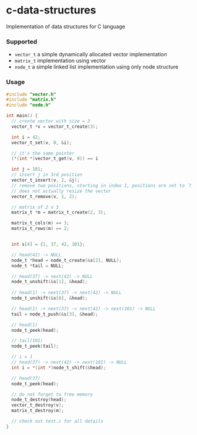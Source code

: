 # c-data-structures
Implementation of data structures for C language

### Supported
- `vector_t` a simple dynamically allocated vector implementation
- `matrix_t` implementation using vector
- `node_t` a simple linked list implementation using only node structure

### Usage
```c
#include "vector.h"
#include "matrix.h"
#include "node.h"

int main() {
  // create vector with size = 3
  vector_t *v = vector_t_create(3);

  int i = 42;
  vector_t_set(v, 0, &i);

  // it's the same pointer
  (*(int *)vector_t_get(v, 0)) == i

  int j = 101;
  // insert j in 3rd position
  vector_t_insert(v, 2, &j);
  // remove two positions, starting in index 1, positions are set to `NULL`
  // does not actually resize the vector
  vector_t_remove(v, 1, 2);

  // matrix of 2 x 3
  matrix_t *m = matrix_t_create(2, 3);

  matrix_t_cols(m) == 3;
  matrix_t_rows(m) == 2;


  int s[4] = {1, 37, 42, 101};

  // head(42) -> NULL
  node_t *head = node_t_create(&s[2], NULL);
  node_t *tail = NULL;

  // head(37) -> next(42) -> NULL
  node_t_unshift(&s[1], &head);
  
  // head(1) -> next(37) -> next(42) -> NULL
  node_t_unshift(&s[0], &head);

  // head(1) -> next(37) -> next(42) -> next(101) -> NULL
  tail = node_t_push(&s[3], &head);

  // head(1)
  node_t_peek(head);

  // tail(101)
  node_t_peek(tail);

  // i = 1
  // head(37) -> next(42) -> next(101) -> NULL
  int i = *(int *)node_t_shift(&head);

  // head(37)
  node_t_peek(head);

  // do not forget to free memory
  node_t_destroy(head);
  vector_t_destroy(v);
  matrix_t_destroy(m);

  // check out test.c for all details
}
```

